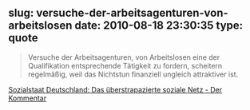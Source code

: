 slug: versuche-der-arbeitsagenturen-von-arbeitslosen
date: 2010-08-18 23:30:35
type: quote
---

> Versuche der Arbeitsagenturen, von Arbeitslosen eine der Qualifikation entsprechende Tätigkeit zu fordern, scheitern regelmäßig, weil das Nichtstun finanziell ungleich attraktiver ist.

[Sozialstaat Deutschland: Das überstrapazierte soziale Netz - Der Kommentar](http://www.faz.net/s/Rub4D8A76D29ABA43699D9E59C0413A582C/Doc~E3DE00E9F9B6C4BCC8D91AC32BA471154~ATpl~Ecommon~Scontent.html)
